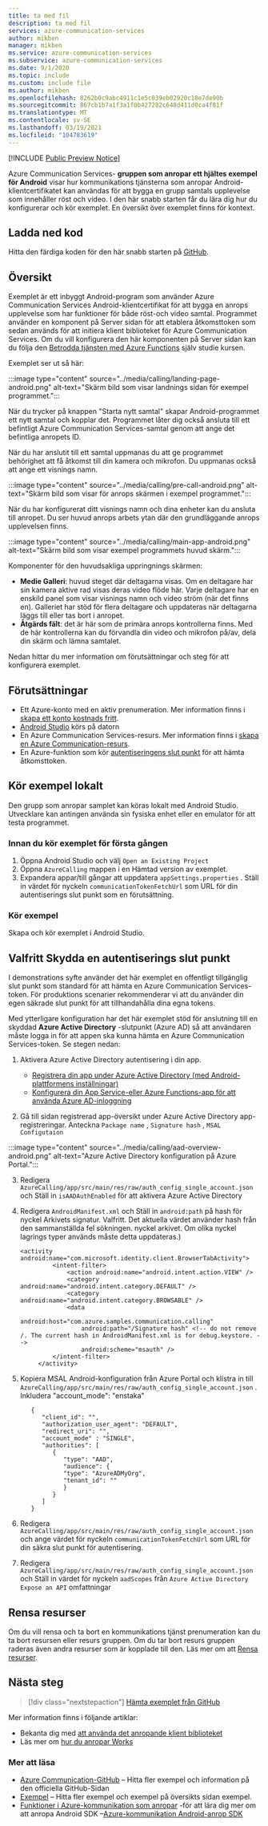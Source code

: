```yaml
---
title: ta med fil
description: ta med fil
services: azure-communication-services
author: mikben
manager: mikben
ms.service: azure-communication-services
ms.subservice: azure-communication-services
ms.date: 9/1/2020
ms.topic: include
ms.custom: include file
ms.author: mikben
ms.openlocfilehash: 8262b0c9abc4911c1e5c039eb02920c18e7de90b
ms.sourcegitcommit: 867cb1b7a1f3a1f0b427282c648d411d0ca4f81f
ms.translationtype: MT
ms.contentlocale: sv-SE
ms.lasthandoff: 03/19/2021
ms.locfileid: "104783619"
---
```

[!INCLUDE [Public Preview Notice](../../includes/public-preview-include.md)]

Azure Communication Services- **gruppen som anropar ett hjältes exempel för Android** visar hur kommunikations tjänsterna som anropar Android-klientcertifikatet kan användas för att bygga en grupp samtals upplevelse som innehåller röst och video. I den här snabb starten får du lära dig hur du konfigurerar och kör exemplet. En översikt över exemplet finns för kontext.

## <a name="download-code"></a>Ladda ned kod

Hitta den färdiga koden för den här snabb starten på [GitHub](https://github.com/Azure-Samples/communication-services-android-calling-hero).

## <a name="overview"></a>Översikt

Exemplet är ett inbyggt Android-program som använder Azure Communication Services Android-klientcertifikat för att bygga en anrops upplevelse som har funktioner för både röst-och video samtal. Programmet använder en komponent på Server sidan för att etablera åtkomsttoken som sedan används för att initiera klient biblioteket för Azure Communication Services. Om du vill konfigurera den här komponenten på Server sidan kan du följa den [Betrodda tjänsten med Azure Functions](../../tutorials/trusted-service-tutorial.md) själv studie kursen.

Exemplet ser ut så här:

:::image type="content" source="../media/calling/landing-page-android.png" alt-text="Skärm bild som visar landnings sidan för exempel programmet.":::

När du trycker på knappen "Starta nytt samtal" skapar Android-programmet ett nytt samtal och kopplar det. Programmet låter dig också ansluta till ett befintligt Azure Communication Services-samtal genom att ange det befintliga anropets ID.

När du har anslutit till ett samtal uppmanas du att ge programmet behörighet att få åtkomst till din kamera och mikrofon. Du uppmanas också att ange ett visnings namn.

:::image type="content" source="../media/calling/pre-call-android.png" alt-text="Skärm bild som visar för anrops skärmen i exempel programmet.":::

När du har konfigurerat ditt visnings namn och dina enheter kan du ansluta till anropet. Du ser huvud anrops arbets ytan där den grundläggande anrops upplevelsen finns.

:::image type="content" source="../media/calling/main-app-android.png" alt-text="Skärm bild som visar exempel programmets huvud skärm.":::

Komponenter för den huvudsakliga uppringnings skärmen:

- **Medie Galleri**: huvud steget där deltagarna visas. Om en deltagare har sin kamera aktive rad visas deras video flöde här. Varje deltagare har en enskild panel som visar visnings namn och video ström (när det finns en). Galleriet har stöd för flera deltagare och uppdateras när deltagarna läggs till eller tas bort i anropet.
- **Åtgärds fält**: det är här som de primära anrops kontrollerna finns. Med de här kontrollerna kan du förvandla din video och mikrofon på/av, dela din skärm och lämna samtalet.

Nedan hittar du mer information om förutsättningar och steg för att konfigurera exemplet.

## <a name="prerequisites"></a>Förutsättningar

- Ett Azure-konto med en aktiv prenumeration. Mer information finns i [skapa ett konto kostnads fritt](https://azure.microsoft.com/free/?WT.mc_id=A261C142F).
- [Android Studio](https://developer.android.com/studio) körs på datorn
- En Azure Communication Services-resurs. Mer information finns i [skapa en Azure Communication-resurs](../../quickstarts/create-communication-resource.md).
- En Azure-funktion som kör [autentiseringens slut punkt](../../tutorials/trusted-service-tutorial.md) för att hämta åtkomsttoken.

## <a name="running-sample-locally"></a>Kör exempel lokalt

Den grupp som anropar samplet kan köras lokalt med Android Studio. Utvecklare kan antingen använda sin fysiska enhet eller en emulator för att testa programmet.

### <a name="before-running-the-sample-for-the-first-time"></a>Innan du kör exemplet för första gången

1. Öppna Android Studio och välj `Open an Existing Project`
2. Öppna `AzureCalling` mappen i en Hämtad version av exemplet.
3. Expandera appar/till gångar att uppdatera `appSettings.properties` . Ställ in värdet för nyckeln `communicationTokenFetchUrl` som URL för din autentiserings slut punkt som en förutsättning.

### <a name="run-sample"></a>Kör exempel

Skapa och kör exemplet i Android Studio.

## <a name="optional-securing-an-authentication-endpoint"></a>Valfritt Skydda en autentiserings slut punkt

I demonstrations syfte använder det här exemplet en offentligt tillgänglig slut punkt som standard för att hämta en Azure Communication Services-token. För produktions scenarier rekommenderar vi att du använder din egen säkrade slut punkt för att tillhandahålla dina egna tokens.

Med ytterligare konfiguration har det här exemplet stöd för anslutning till en skyddad **Azure Active Directory** -slutpunkt (Azure AD) så att användaren måste logga in för att appen ska kunna hämta en Azure Communication Services-token. Se stegen nedan:

1. Aktivera Azure Active Directory autentisering i din app.  
   - [Registrera din app under Azure Active Directory (med Android-plattformens inställningar)](../../../active-directory/develop/tutorial-v2-android.md) 
    - [Konfigurera din App Service-eller Azure Functions-app för att använda Azure AD-inloggning](../../../app-service/configure-authentication-provider-aad.md)

2. Gå till sidan registrerad app-översikt under Azure Active Directory app-registreringar. Anteckna `Package name` , `Signature hash` , `MSAL Configutaion`

:::image type="content" source="../media/calling/aad-overview-android.png" alt-text="Azure Active Directory konfiguration på Azure Portal.":::

3. Redigera `AzureCalling/app/src/main/res/raw/auth_config_single_account.json` och Ställ in `isAADAuthEnabled` för att aktivera Azure Active Directory
4. Redigera `AndroidManifest.xml` och Ställ in `android:path` på hash för nyckel Arkivets signatur. Valfritt. Det aktuella värdet använder hash från den sammanställda fel sökningen. nyckel arkivet. Om olika nyckel lagrings typer används måste detta uppdateras.)
   ```
   <activity android:name="com.microsoft.identity.client.BrowserTabActivity">
            <intent-filter>
                <action android:name="android.intent.action.VIEW" />
                <category android:name="android.intent.category.DEFAULT" />
                <category android:name="android.intent.category.BROWSABLE" />
                <data
                    android:host="com.azure.samples.communication.calling"
                    android:path="/Signature hash" <!-- do not remove /. The current hash in AndroidManifest.xml is for debug.keystore. -->
                    android:scheme="msauth" />
            </intent-filter>
        </activity>
   ```
5. Kopiera MSAL Android-konfiguration från Azure Portal och klistra in till `AzureCalling/app/src/main/res/raw/auth_config_single_account.json` . Inkludera "account_mode": "enstaka"
   ```
      {
         "client_id": "",
         "authorization_user_agent": "DEFAULT",
         "redirect_uri": "",
         "account_mode" : "SINGLE",
         "authorities": [
            {
               "type": "AAD",
               "audience": {
               "type": "AzureADMyOrg",
               "tenant_id": ""
               }
            }
         ]
      }
   ```

6. Redigera `AzureCalling/app/src/main/res/raw/auth_config_single_account.json` och ange värdet för nyckeln `communicationTokenFetchUrl` som URL för din säkra slut punkt för autentisering.
7. Redigera `AzureCalling/app/src/main/res/raw/auth_config_single_account.json` och Ställ in värdet för nyckeln `aadScopes` från `Azure Active Directory` `Expose an API` omfattningar

## <a name="clean-up-resources"></a>Rensa resurser

Om du vill rensa och ta bort en kommunikations tjänst prenumeration kan du ta bort resursen eller resurs gruppen. Om du tar bort resurs gruppen raderas även andra resurser som är kopplade till den. Läs mer om att [Rensa resurser](../../quickstarts/create-communication-resource.md#clean-up-resources).

## <a name="next-steps"></a>Nästa steg

>[!div class="nextstepaction"]
>[Hämta exemplet från GitHub](https://github.com/Azure-Samples/communication-services-android-calling-hero)

Mer information finns i följande artiklar:

- Bekanta dig med [att använda det anropande klient biblioteket](../../quickstarts/voice-video-calling/calling-client-samples.md)
- Läs mer om [hur du anropar Works](../../concepts/voice-video-calling/about-call-types.md)

### <a name="additional-reading"></a>Mer att läsa

- [Azure Communication-GitHub](https://github.com/Azure/communication) – Hitta fler exempel och information på den officiella GitHub-Sidan
- [Exempel](./../overview.md) – Hitta fler exempel och exempel på översikts sidan exempel.
- [Funktioner i Azure-kommunikation som anropar](https://docs.microsoft.com/azure/communication-services/concepts/voice-video-calling/calling-sdk-features) -för att lära dig mer om att anropa Android SDK –[Azure-kommunikation Android-anrop SDK](https://search.maven.org/artifact/com.azure.android/azure-communication-calling)
